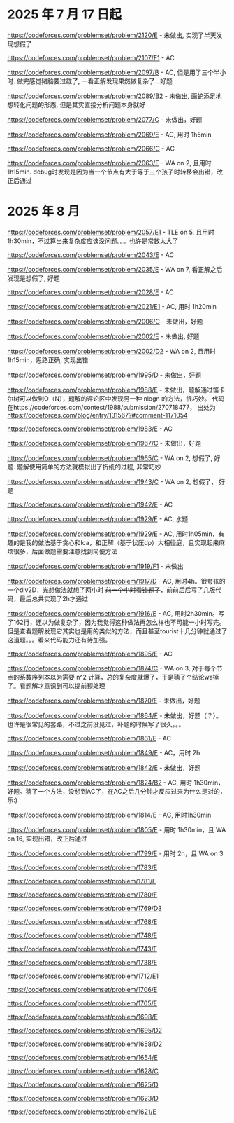 # 2025 年 7 月 17 日起

https://codeforces.com/problemset/problem/2120/E - 未做出, 实现了半天发现想假了

https://codeforces.com/problemset/problem/2107/F1 - AC

https://codeforces.com/problemset/problem/2097/B - AC, 但是用了三个半小时. 做完感觉猪脑要过载了, 一看正解发现果然做复杂了...好题

https://codeforces.com/problemset/problem/2089/B2 - 未做出, 画蛇添足地想转化问题的形态, 但是其实直接分析问题本身就好

https://codeforces.com/problemset/problem/2077/C - 未做出，好题

https://codeforces.com/problemset/problem/2069/E - AC, 用时 1h5min

https://codeforces.com/problemset/problem/2066/C - AC

https://codeforces.com/problemset/problem/2063/E - WA on 2, 且用时 1h15min. debug时发现是因为当一个节点有大于等于三个孩子时转移会出错，改正后通过

# 2025 年 8 月

https://codeforces.com/problemset/problem/2057/E1 - TLE on 5, 且用时 1h30min，不过算出来复杂度应该没问题。。。也许是常数太大了

https://codeforces.com/problemset/problem/2043/E - AC

https://codeforces.com/problemset/problem/2035/E - WA on 7, 看正解之后发现是想假了, 好题

https://codeforces.com/problemset/problem/2028/E - AC

https://codeforces.com/problemset/problem/2021/E1 - AC, 用时 1h20min

https://codeforces.com/problemset/problem/2006/C - 未做出，好题

https://codeforces.com/problemset/problem/2002/E - 未做出, 好题

https://codeforces.com/problemset/problem/2002/D2 - WA on 2, 且用时 1h15min，思路正确, 实现出错

https://codeforces.com/problemset/problem/1995/D - 未做出，好题 

https://codeforces.com/problemset/problem/1988/E - 未做出，题解通过笛卡尔树可以做到O（N），题解的评论区中发现另一种 nlogn 的方法，很巧妙。 代码在https://codeforces.com/contest/1988/submission/270718477， 出处为 https://codeforces.com/blog/entry/131567?#comment-1171054

https://codeforces.com/problemset/problem/1983/E - AC

https://codeforces.com/problemset/problem/1967/C - 未做出，好题

https://codeforces.com/problemset/problem/1965/C - WA on 2, 想假了, 好题. 题解使用简单的方法就模拟出了折纸的过程, 非常巧妙

https://codeforces.com/problemset/problem/1943/C - WA on 2, 想假了， 好题

https://codeforces.com/problemset/problem/1942/E - AC

https://codeforces.com/problemset/problem/1929/F - AC, 水题

https://codeforces.com/problemset/problem/1929/E - AC, 用时1h05min，有趣的是我的做法基于贪心和lca，和正解（基于状压dp）大相径庭，且实现起来麻烦很多，后面做题需要注意找到简便方法

https://codeforces.com/problemset/problem/1919/F1 - 未做出

https://codeforces.com/problemset/problem/1917/D - AC, 用时4h。很夸张的一个div2D，光想做法就想了两小时 ~~前一个小时看错题了~~，前前后后写了几版代码，最后总共实现了2h才通过

https://codeforces.com/problemset/problem/1916/E - AC, 用时2h30min。写了162行，还以为做复杂了，因为我觉得这种做法再怎么样也不可能一小时写完。但是查看题解发现它其实也是用的类似的方法，而且甚至tourist十几分钟就通过了这道题。。。看来代码能力还有待加强。

https://codeforces.com/problemset/problem/1895/E - AC

https://codeforces.com/problemset/problem/1874/C - WA on 3, 对于每个节点的系数序列本以为需要 n^2 计算，总的复杂度就爆了，于是猜了个结论wa掉了。看题解才意识到可以提前预处理

https://codeforces.com/problemset/problem/1870/E - 未做出，好题

https://codeforces.com/problemset/problem/1864/F - 未做出，好题（？）。也许是很常见的套路，不过之前没见过，补题的时候写了很久。。。

https://codeforces.com/problemset/problem/1861/E - AC

https://codeforces.com/problemset/problem/1849/E - AC，用时 2h

https://codeforces.com/problemset/problem/1842/E - 未做出，好题

https://codeforces.com/problemset/problem/1824/B2 - AC, 用时 1h30min，好题。猜了一个方法，没想到AC了，在AC之后几分钟才反应过来为什么是对的，乐:)

https://codeforces.com/problemset/problem/1814/E - AC, 用时1h30min

https://codeforces.com/problemset/problem/1805/E - 用时 1h30min，且 WA on 16, 实现出错，改正后通过

https://codeforces.com/problemset/problem/1799/E - 用时 2h，且 WA on 3

https://codeforces.com/problemset/problem/1783/E

https://codeforces.com/problemset/problem/1781/E

https://codeforces.com/problemset/problem/1780/F

https://codeforces.com/problemset/problem/1769/D3

https://codeforces.com/problemset/problem/1768/E

https://codeforces.com/problemset/problem/1748/E

https://codeforces.com/problemset/problem/1743/F

https://codeforces.com/problemset/problem/1738/E

https://codeforces.com/problemset/problem/1712/E1

https://codeforces.com/problemset/problem/1706/E

https://codeforces.com/problemset/problem/1705/E

https://codeforces.com/problemset/problem/1698/E

https://codeforces.com/problemset/problem/1695/D2

https://codeforces.com/problemset/problem/1658/D2

https://codeforces.com/problemset/problem/1654/E

https://codeforces.com/problemset/problem/1628/C

https://codeforces.com/problemset/problem/1625/D

https://codeforces.com/problemset/problem/1623/D

https://codeforces.com/problemset/problem/1621/E